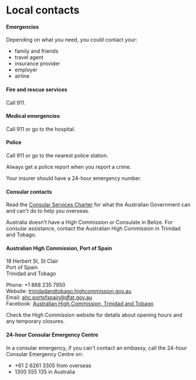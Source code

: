 # Local contacts

#### Emergencies

Depending on what you need, you could contact your:

* family and friends
* travel agent
* insurance provider
* employer
* airline

#### Fire and rescue services

Call 911.

#### Medical emergencies

Call 911 or go to the hospital.

#### Police

Call 911 or go to the nearest police station.

Always get a police report when you report a crime.

Your insurer should have a 24-hour emergency number.

#### Consular contacts

Read the [Consular Services Charter](/consular-services/consular-services-charter "Consular Services Charter") for what the Australian Government can and can't do to help you overseas.

Australia doesn't have a High Commission or Consulate in Belize. For consular assistance, contact the Australian High Commission in Trinidad and Tobago.

#### Australian High Commission, Port of Spain

18 Herbert St, St Clair  
Port of Spain  
Trinidad and Tobago  
  
Phone: +1 868 235 7950  
Website: [trinidadandtobago.highcommission.gov.au](https://trinidadandtobago.highcommission.gov.au/ptsp/home.html)   
Email: [ahc.portofspain@dfat.gov.au](mailto:ahc.portofspain@dfat.gov.au)   
Facebook: [Australian High Commission, Trinidad and Tobago](https://www.facebook.com/AusHighComTT/)

Check the High Commission website for details about opening hours and any temporary closures.

#### 24-hour Consular Emergency Centre

In a consular emergency, if you can't contact an embassy, call the 24-hour Consular Emergency Centre on:

* +61 2 6261 3305 from overseas
* 1300 555 135 in Australia